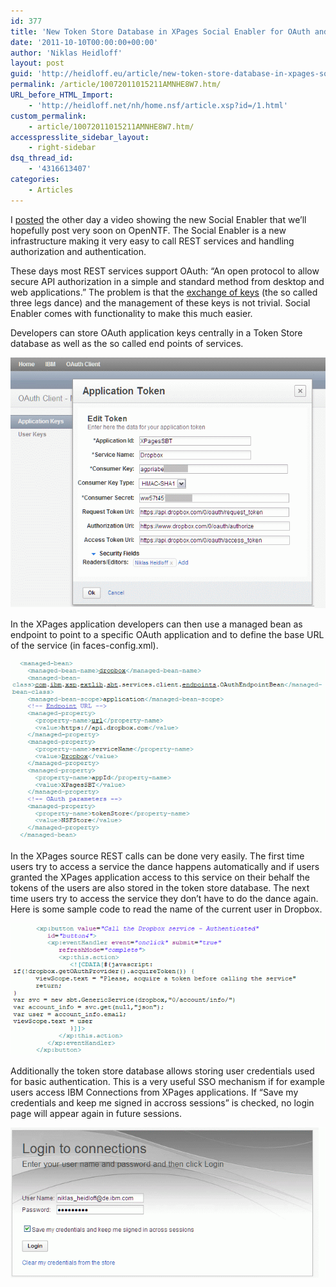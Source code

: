 ```yaml
---
id: 377
title: 'New Token Store Database in XPages Social Enabler for OAuth and SSO'
date: '2011-10-10T00:00:00+00:00'
author: 'Niklas Heidloff'
layout: post
guid: 'http://heidloff.eu/article/new-token-store-database-in-xpages-social-enabler-for-oauth-and-sso/'
permalink: /article/10072011015211AMNHE8W7.htm/
URL_before_HTML_Import:
    - 'http://heidloff.net/nh/home.nsf/article.xsp?id=/1.html'
custom_permalink:
    - article/10072011015211AMNHE8W7.htm/
accesspresslite_sidebar_layout:
    - right-sidebar
dsq_thread_id:
    - '4316613407'
categories:
    - Articles
---
```


 I [posted](http://www.openntf.org/blogs/openntf.nsf/d6plinks/NHEF-8M5CNA) the other day a video showing the new Social Enabler that we’ll hopefully post very soon on OpenNTF. The Social Enabler is a new infrastructure making it very easy to call REST services and handling authorization and authentication.

 These days most REST services support OAuth: “An open protocol to allow secure API authorization in a simple and standard method from desktop and web applications.” The problem is that the [exchange of keys](http://heidloff.net/nh/home.nsf/dx/03092011045352AMNHEDM8.htm) (the so called three legs dance) and the management of these keys is not trivial. Social Enabler comes with functionality to make this much easier.

 Developers can store OAuth application keys centrally in a Token Store database as well as the so called end points of services.

![image](/assets/img/2011/10/TokenStore02.gif)

 In the XPages application developers can then use a managed bean as endpoint to point to a specific OAuth application and to define the base URL of the service (in faces-config.xml).

![image](/assets/img/2011/10/TokenStore03.gif)

 In the XPages source REST calls can be done very easily. The first time users try to access a service the dance happens automatically and if users granted the XPages application access to this service on their behalf the tokens of the users are also stored in the token store database. The next time users try to access the service they don’t have to do the dance again. Here is some sample code to read the name of the current user in Dropbox.

![image](/assets/img/2011/10/TokenStore01.gif)

 Additionally the token store database allows storing user credentials used for basic authentication. This is a very useful SSO mechanism if for example users access IBM Connections from XPages applications. If “Save my credentials and keep me signed in accross sessions” is checked, no login page will appear again in future sessions.

![image](/assets/img/2011/10/TokenStore04.gif)